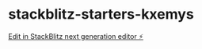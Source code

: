 # stackblitz-starters-kxemys

[Edit in StackBlitz next generation editor ⚡️](https://stackblitz.com/~/github.com/konstantinschuette/stackblitz-starters-kxemys)